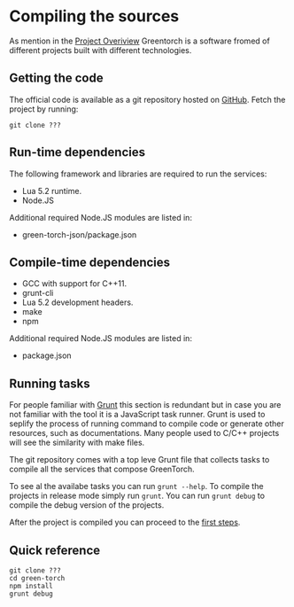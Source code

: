 Compiling the sources
=====================
As mention in the [Project Overiview](main.md) Greentorch is a software
fromed of different projects built with different technologies.


Getting the code
----------------
The official code is available as a git repository hosted on [GitHub](???).
Fetch the project by running:

    git clone ???


Run-time dependencies
---------------------
The following framework and libraries are required to run the services:

  * Lua 5.2 runtime.
  * Node.JS

Additional required Node.JS modules are listed in:

  * green-torch-json/package.json


Compile-time dependencies
-------------------------

  * GCC with support for C++11.
  * grunt-cli
  * Lua 5.2 development headers.
  * make
  * npm

Additional required Node.JS modules are listed in:

  * package.json


Running tasks
-------------
For people familiar with [Grunt](http://gruntjs.com/) this section is
redundant but in case you are not familiar with the tool it is a
JavaScript task runner.
Grunt is used to seplify the process of running command to compile
code or generate other resources, such as documentations.
Many people used to C/C++ projects will see the similarity with make files.

The git repository comes with a top leve Grunt file that collects tasks to
compile all the services that compose GreenTorch.

To see al the availabe tasks you can run `grunt --help`.
To compile the projects in release mode simply run `grunt`.
You can run `grunt debug` to compile the debug version of the projects.

After the project is compiled you can proceed to the
[first steps](first-steps.md).


Quick reference
---------------

    git clone ???
    cd green-torch
    npm install
    grunt debug

